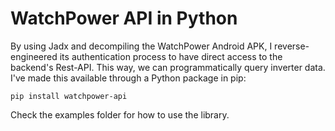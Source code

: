 # WatchPower API in Python

By using Jadx and decompiling the WatchPower Android APK, I reverse-engineered its authentication process to have direct access to the backend's Rest-API. This way, we can programmatically query inverter data. I've made this available through a Python package in pip:

```shell
pip install watchpower-api
```

Check the examples folder for how to use the library.
